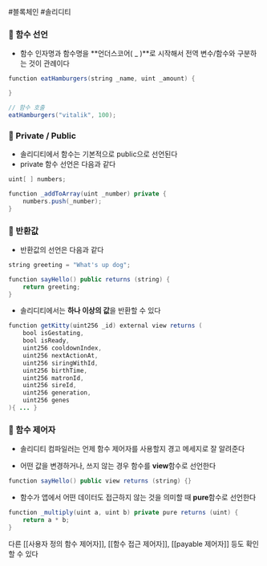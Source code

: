 ---
---

#블록체인 #솔리디티 
### 📌 함수 선언
+ 함수 인자명과 함수명을 **언더스코어( _ )**로 시작해서 전역 변수/함수와 구분하는 것이 관례이다

``` Java
function eatHamburgers(string _name, uint _amount) { 

}

// 함수 호출
eatHamburgers("vitalik", 100);
```

### 📌 Private / Public
+ 솔리디티에서 함수는 기본적으로 public으로 선언된다
+ private 함수 선언은 다음과 같다

``` Java
uint[ ] numbers; 

function _addToArray(uint _number) private { 
	numbers.push(_number);
}
```

### 📌 반환값
+ 반환값의 선언은 다음과 같다
```Java
string greeting = "What's up dog";

function sayHello() public returns (string) {
	return greeting;
}
```

+ 솔리디티에서는 **하나 이상의 값**을 반환할 수 있다
```Java
function getKitty(uint256 _id) external view returns (  
    bool isGestating,  
    bool isReady,  
    uint256 cooldownIndex,  
    uint256 nextActionAt,  
    uint256 siringWithId,  
    uint256 birthTime,  
    uint256 matronId,  
    uint256 sireId,  
    uint256 generation,  
    uint256 genes  
){ ... }
```
### 📌 함수 제어자
+ 솔리디티 컴파일러는 언제 함수 제어자를 사용할지 경고 메세지로 잘 알려준다

+ 어떤 값을 변경하거나, 쓰지 않는 경우 함수를 **view**함수로 선언한다
```Java
function sayHello() public view returns (string) {}
```

+ 함수가 앱에서 어떤 데이터도 접근하지 않는 것을 의미할 때 **pure**함수로 선언한다
```Java
function _multiply(uint a, uint b) private pure returns (uint) {
	return a * b;
}
```

다른 [[사용자 정의 함수 제어자]], [[함수 접근 제어자]], [[payable 제어자]] 등도 확인할 수 있다